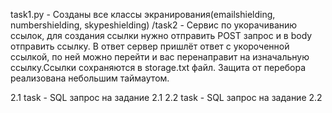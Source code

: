 task1.py - Созданы все классы экранирования(emailshielding, numbershielding, skypeshielding)
/task2 - Сервис по укорачиванию ссылок, для создания ссылки нужно отправить POST запрос и в body отправить ссылку.
В ответ сервер пришлёт ответ с укороченной ссылкой, по ней можно перейти и вас перенаправит на изначальную ссылку.Ссылки сохраняются в storage.txt файл.
Защита от перебора реализована небольшим таймаутом.

2.1 task - SQL запрос на задание 2.1
2.2 task - SQL запрос на задание 2.2
